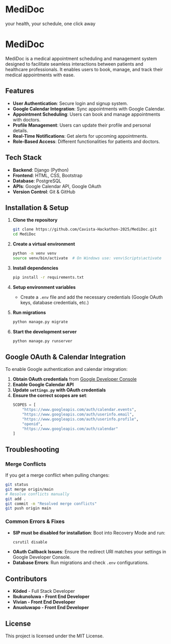 # MediDoc
your health, your schedule, one click away

# MediDoc

MediDoc is a medical appointment scheduling and management system designed to facilitate seamless interactions between patients and healthcare professionals. It enables users to book, manage, and track their medical appointments with ease.

## Features
- **User Authentication**: Secure login and signup system.
- **Google Calendar Integration**: Sync appointments with Google Calendar.
- **Appointment Scheduling**: Users can book and manage appointments with doctors.
- **Profile Management**: Users can update their profile and personal details.
- **Real-Time Notifications**: Get alerts for upcoming appointments.
- **Role-Based Access**: Different functionalities for patients and doctors.

## Tech Stack
- **Backend**: Django (Python)
- **Frontend**: HTML, CSS, Bootstrap
- **Database**: PostgreSQL
- **APIs**: Google Calendar API, Google OAuth
- **Version Control**: Git & GitHub

## Installation & Setup
1. **Clone the repository**
   ```bash
   git clone https://github.com/Cavista-Hackathon-2025/MediDoc.git
   cd MediDoc
   ```
2. **Create a virtual environment**
   ```bash
   python -m venv venv
   source venv/bin/activate  # On Windows use: venv\Scripts\activate
   ```
3. **Install dependencies**
   ```bash
   pip install -r requirements.txt
   ```
4. **Setup environment variables**
   - Create a `.env` file and add the necessary credentials (Google OAuth keys, database credentials, etc.)
   
5. **Run migrations**
   ```bash
   python manage.py migrate
   ```
6. **Start the development server**
   ```bash
   python manage.py runserver
   ```

## Google OAuth & Calendar Integration
To enable Google authentication and calendar integration:
1. **Obtain OAuth credentials** from [Google Developer Console](https://console.cloud.google.com/)
2. **Enable Google Calendar API**
3. **Update `settings.py` with OAuth credentials**
4. **Ensure the correct scopes are set**:
   ```python
   SCOPES = [
       "https://www.googleapis.com/auth/calendar.events",
       "https://www.googleapis.com/auth/userinfo.email",
       "https://www.googleapis.com/auth/userinfo.profile",
       "openid",
       "https://www.googleapis.com/auth/calendar"
   ]
   ```

## Troubleshooting
### Merge Conflicts
If you get a merge conflict when pulling changes:
```bash
git status
git merge origin/main
# Resolve conflicts manually
git add .
git commit -m "Resolved merge conflicts"
git push origin main
```

### Common Errors & Fixes
- **SIP must be disabled for installation**: Boot into Recovery Mode and run:
  ```bash
  csrutil disable
  ```
- **OAuth Callback Issues**: Ensure the redirect URI matches your settings in Google Developer Console.
- **Database Errors**: Run migrations and check `.env` configurations.

## Contributors
- **Köded** - Full Stack Developer
- **Ibukunoluwa - Front End Developer**
- **Vivian - Front End Developer**
- **Anuoluwapo - Front End Developer**



## License
This project is licensed under the MIT License.
